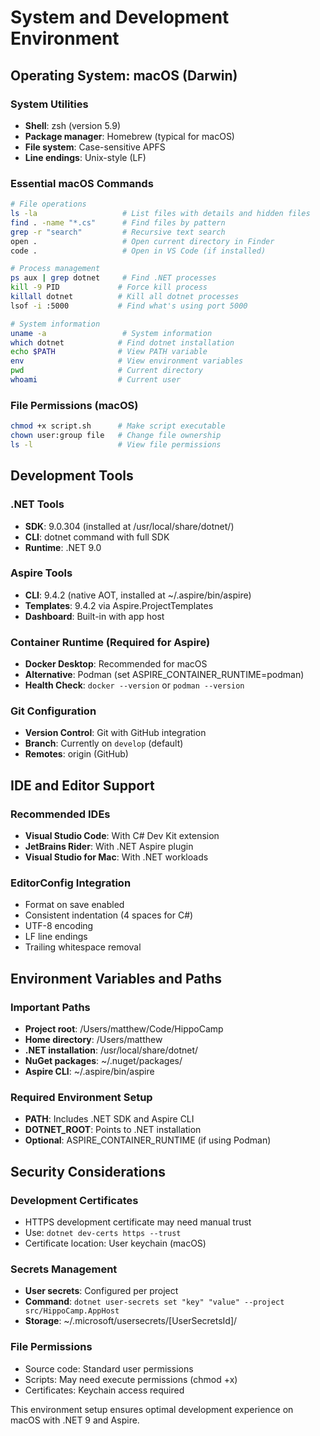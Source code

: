 # System and Development Environment

## Operating System: macOS (Darwin)

### System Utilities
- **Shell**: zsh (version 5.9)
- **Package manager**: Homebrew (typical for macOS)
- **File system**: Case-sensitive APFS
- **Line endings**: Unix-style (LF)

### Essential macOS Commands
```bash
# File operations
ls -la                   # List files with details and hidden files
find . -name "*.cs"      # Find files by pattern
grep -r "search"         # Recursive text search
open .                   # Open current directory in Finder
code .                   # Open in VS Code (if installed)

# Process management
ps aux | grep dotnet     # Find .NET processes
kill -9 PID             # Force kill process
killall dotnet          # Kill all dotnet processes
lsof -i :5000           # Find what's using port 5000

# System information
uname -a                 # System information
which dotnet            # Find dotnet installation
echo $PATH              # View PATH variable
env                     # View environment variables
pwd                     # Current directory
whoami                  # Current user
```

### File Permissions (macOS)
```bash
chmod +x script.sh      # Make script executable
chown user:group file   # Change file ownership
ls -l                   # View file permissions
```

## Development Tools

### .NET Tools
- **SDK**: 9.0.304 (installed at /usr/local/share/dotnet/)
- **CLI**: dotnet command with full SDK
- **Runtime**: .NET 9.0

### Aspire Tools
- **CLI**: 9.4.2 (native AOT, installed at ~/.aspire/bin/aspire)
- **Templates**: 9.4.2 via Aspire.ProjectTemplates
- **Dashboard**: Built-in with app host

### Container Runtime (Required for Aspire)
- **Docker Desktop**: Recommended for macOS
- **Alternative**: Podman (set ASPIRE_CONTAINER_RUNTIME=podman)
- **Health Check**: `docker --version` or `podman --version`

### Git Configuration
- **Version Control**: Git with GitHub integration
- **Branch**: Currently on `develop` (default)
- **Remotes**: origin (GitHub)

## IDE and Editor Support

### Recommended IDEs
- **Visual Studio Code**: With C# Dev Kit extension
- **JetBrains Rider**: With .NET Aspire plugin
- **Visual Studio for Mac**: With .NET workloads

### EditorConfig Integration
- Format on save enabled
- Consistent indentation (4 spaces for C#)
- UTF-8 encoding
- LF line endings
- Trailing whitespace removal

## Environment Variables and Paths

### Important Paths
- **Project root**: /Users/matthew/Code/HippoCamp
- **Home directory**: /Users/matthew
- **.NET installation**: /usr/local/share/dotnet/
- **NuGet packages**: ~/.nuget/packages/
- **Aspire CLI**: ~/.aspire/bin/aspire

### Required Environment Setup
- **PATH**: Includes .NET SDK and Aspire CLI
- **DOTNET_ROOT**: Points to .NET installation
- **Optional**: ASPIRE_CONTAINER_RUNTIME (if using Podman)

## Security Considerations

### Development Certificates
- HTTPS development certificate may need manual trust
- Use: `dotnet dev-certs https --trust`
- Certificate location: User keychain (macOS)

### Secrets Management
- **User secrets**: Configured per project
- **Command**: `dotnet user-secrets set "key" "value" --project src/HippoCamp.AppHost`
- **Storage**: ~/.microsoft/usersecrets/[UserSecretsId]/

### File Permissions
- Source code: Standard user permissions
- Scripts: May need execute permissions (chmod +x)
- Certificates: Keychain access required

This environment setup ensures optimal development experience on macOS with .NET 9 and Aspire.